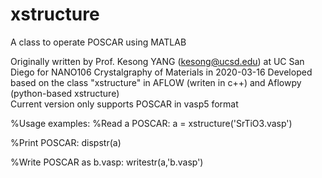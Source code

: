 # xstructure
A class to operate POSCAR using MATLAB


Originally written by Prof. Kesong YANG (kesong@ucsd.edu) at UC San Diego for NANO106 Crystalgraphy of Materials in 2020-03-16
Developed based on the class "xstructure" in AFLOW (writen in c++) and Aflowpy (python-based xstructure)  
Current version only supports POSCAR in vasp5 format


%Usage examples: 
%Read a POSCAR:  a = xstructure('SrTiO3.vasp')

%Print POSCAR: dispstr(a)

%Write POSCAR as b.vasp: writestr(a,'b.vasp')
